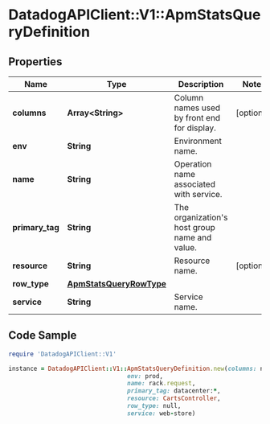 # DatadogAPIClient::V1::ApmStatsQueryDefinition

## Properties

Name | Type | Description | Notes
------------ | ------------- | ------------- | -------------
**columns** | **Array&lt;String&gt;** | Column names used by front end for display. | [optional] 
**env** | **String** | Environment name. | 
**name** | **String** | Operation name associated with service. | 
**primary_tag** | **String** | The organization&#39;s host group name and value. | 
**resource** | **String** | Resource name. | [optional] 
**row_type** | [**ApmStatsQueryRowType**](ApmStatsQueryRowType.md) |  | 
**service** | **String** | Service name. | 

## Code Sample

```ruby
require 'DatadogAPIClient::V1'

instance = DatadogAPIClient::V1::ApmStatsQueryDefinition.new(columns: null,
                                 env: prod,
                                 name: rack.request,
                                 primary_tag: datacenter:*,
                                 resource: CartsController,
                                 row_type: null,
                                 service: web-store)
```


